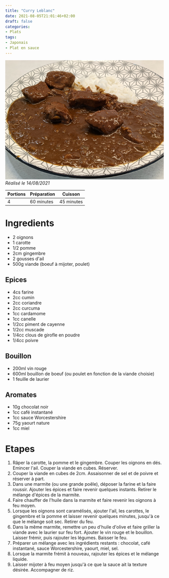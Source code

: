 ```yaml
---
title: "Curry Leblanc"
date: 2021-08-05T21:01:46+02:00
draft: false
categories:
- Plats
tags:
- Japonais
- Plat en sauce
---
```


![Curry Leblanc](/illust/curry-leblanc.jpg#center)
*Réalisé le 14/08/2021*

| Portions | Préparation | Cuisson    |
|----------|-------------|------------|
| 4        | 60 minutes  | 45 minutes |

# Ingredients

- 2 oignons
- 1 carotte
- 1/2 pomme
- 2cm gingembre
- 2 gousses d'ail
- 500g viande (boeuf à mijoter, poulet)

## Epices

- 4cs farine
- 2cc cumin
- 2cc coriandre
- 2cc curcuma
- 1cc cardamome
- 1cc canelle
- 1/2cc piment de cayenne
- 1/2cc muscade
- 1/4cc clous de girofle en poudre
- 1/4cc poivre

## Bouillon

- 200ml vin rouge
- 600ml bouillon de boeuf (ou poulet en fonction de la viande choisie)
- 1 feuille de laurier

## Aromates

- 10g chocolat noir
- 1cc café instantané
- 1cc sauce Worcestershire
- 75g yaourt nature
- 1cc miel

# Etapes

1) Râper la carotte, la pomme et le gingembre. Couper les oignons en dés. Emincer l'ail. Couper la viande en cubes. Réserver. 
2) Couper la viande en cubes de 2cm. Assaisonner de sel et de poivre et réserver à part.
3) Dans une marmite (ou une grande poêle), déposer la farine et la faire roussir. Ajouter les épices et faire revenir quelques instants. Retirer le mélange d'épices de la marmite.
4) Faire chauffer de l'huile dans la marmite et faire revenir les oignons à feu moyen.
5) Lorsque les oignons sont caramélisés, ajouter l'ail, les carottes, le gingembre et la pomme et laisser revenir quelques minutes, jusqu'à ce que le mélange soit sec. Retirer du feu.
6) Dans la même marmite, remettre un peu d'huile d'olive et faire griller la viande avec le laurier sur feu fort. Ajouter le vin rouge et le bouillon. Laisser frémir, puis rajouter les légumes. Baisser le feu.
7) Préparer un mélange avec les ingrédients restants : chocolat, café instantané, sauce Worcestershire, yaourt, miel, sel.
8) Lorsque la marmite frémit à nouveau, rajouter les épices et le mélange liquide.
9) Laisser mijoter à feu moyen jusqu'à ce que la sauce ait la texture désirée. Accompagner de riz.
